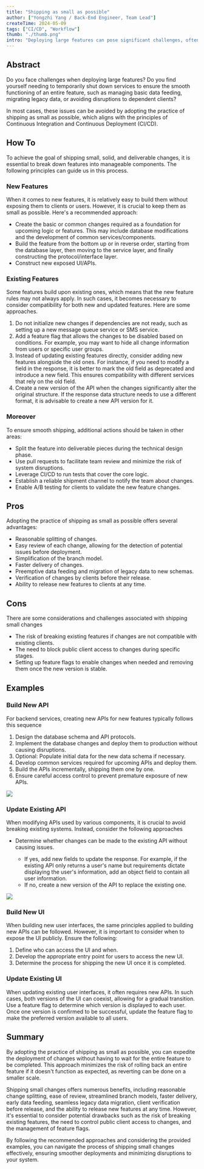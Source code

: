 ```yaml
---
title: "Shipping as small as possible"
author: ["Yongzhi Yang / Back-End Engineer, Team Lead"]
createTime: 2024-05-09
tags: ["CI/CD", "Workflow"]
thumb: "./thumb.png"
intro: "Deploying large features can pose significant challenges, often requiring temporary service shutdowns and risking disruptions to dependent clients. However, adopting the practice of shipping as small as possible aligns with the principles of Continuous Integration and Continuous Deployment (CI/CD) and offers a solution. By breaking down large features into manageable components, organizations can mitigate issues, ensure smoother data management and migration, and minimize disruptions to dependent clients. This approach promotes an agile and iterative deployment process, enhancing stability and user experience."
---
```


## Abstract

Do you face challenges when deploying large features? Do you find yourself needing to temporarily shut down services to ensure the smooth functioning of an entire feature, such as managing basic data feeding, migrating legacy data, or avoiding disruptions to dependent clients? 

In most cases, these issues can be avoided by adopting the practice of shipping as small as possible, which aligns with the principles of Continuous Integration and Continuous Deployment (CI/CD).


## How To

To achieve the goal of shipping small, solid, and deliverable changes, it is essential to break down features into manageable components. The following principles can guide us in this process.


### New Features

When it comes to new features, it is relatively easy to build them without exposing them to clients or users. However, it is crucial to keep them as small as possible. Here's a recommended approach:

- Create the basic or common changes required as a foundation for upcoming logic or features. This may include database modifications and the development of common services/components.
- Build the feature from the bottom up or in reverse order, starting from the database layer, then moving to the service layer, and finally constructing the protocol/interface layer.
- Construct new exposed UI/APIs.


### Existing Features

Some features build upon existing ones, which means that the new feature rules may not always apply. In such cases, it becomes necessary to consider compatibility for both new and updated features. Here are some approaches. 

1. Do not initialize new changes if dependencies are not ready, such as setting up a new message queue service or SMS service.
2. Add a feature flag that allows the changes to be disabled based on conditions. For example, you may want to hide all change information from users or specific user groups.
3. Instead of updating existing features directly, consider adding new features alongside the old ones. For instance, if you need to modify a field in the response, it is better to mark the old field as deprecated and introduce a new field. This ensures compatibility with different services that rely on the old field.
4. Create a new version of the API when the changes significantly alter the original structure. If the response data structure needs to use a different format, it is advisable to create a new API version for it.

### Moreover

To ensure smooth shipping, additional actions should be taken in other areas:


- Split the feature into deliverable pieces during the technical design phase.
- Use pull requests to facilitate team review and minimize the risk of system disruptions.
- Leverage CI/CD to run tests that cover the core logic.
- Establish a reliable shipment channel to notify the team about changes.
- Enable A/B testing for clients to validate the new feature changes. 

## Pros

Adopting the practice of shipping as small as possible offers several advantages:

- Reasonable splitting of changes.
- Easy review of each change, allowing for the detection of potential issues before deployment.
- Simplification of the branch model.
- Faster delivery of changes.
- Preemptive data feeding and migration of legacy data to new schemas.
- Verification of changes by clients before their release.
- Ability to release new features to clients at any time.


## Cons

There are some considerations and challenges associated with shipping small changes

- The risk of breaking existing features if changes are not compatible with existing clients.
- The need to block public client access to changes during specific stages.
- Setting up feature flags to enable changes when needed and removing them once the new version is stable.


## Examples

### Build New API

For backend services, creating new APIs for new features typically follows this sequence

1. Design the database schema and API protocols.
2. Implement the database changes and deploy them to production without causing disruptions.
3. Optional: Populate initial data for the new data schema if necessary.
4. Develop common services required for upcoming APIs and deploy them.
5. Build the APIs incrementally, shipping them one by one.
6. Ensure careful access control to prevent premature exposure of new APIs.

![](build_new_api.png)


### Update Existing API

When modifying APIs used by various components, it is crucial to avoid breaking existing systems. Instead, consider the following approaches

- Determine whether changes can be made to the existing API without causing issues.

    - If yes, add new fields to update the response. For example, if the existing API only returns a user's name but requirements dictate displaying the user's information, add an object field to contain all user information.
    - If no, create a new version of the API to replace the existing one.

![](./update_api.png)


### Build New UI

When building new user interfaces, the same principles applied to building new APIs can be followed. However, it is important to consider when to expose the UI publicly. Ensure the following:

1. Define who can access the UI and when.
2. Develop the appropriate entry point for users to access the new UI.
3. Determine the process for shipping the new UI once it is completed.


### Update Existing UI

When updating existing user interfaces, it often requires new APIs. In such cases, both versions of the UI can coexist, allowing for a gradual transition. Use a feature flag to determine which version is displayed to each user. Once one version is confirmed to be successful, update the feature flag to make the preferred version available to all users.


## Summary

By adopting the practice of shipping as small as possible, you can expedite the deployment of changes without having to wait for the entire feature to be completed. This approach minimizes the risk of rolling back an entire feature if it doesn't function as expected, as reverting can be done on a smaller scale.

Shipping small changes offers numerous benefits, including reasonable change splitting, ease of review, streamlined branch models, faster delivery, early data feeding, seamless legacy data migration, client verification before release, and the ability to release new features at any time. However, it's essential to consider potential drawbacks such as the risk of breaking existing features, the need to control public client access to changes, and the management of feature flags.

By following the recommended approaches and considering the provided examples, you can navigate the process of shipping small changes effectively, ensuring smoother deployments and minimizing disruptions to your system.
